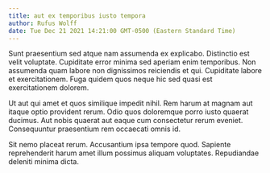 ```yaml
---
title: aut ex temporibus iusto tempora
author: Rufus Wolff
date: Tue Dec 21 2021 14:21:00 GMT-0500 (Eastern Standard Time)
---
```

Sunt praesentium sed atque nam assumenda ex explicabo. Distinctio est velit voluptate. Cupiditate error minima sed aperiam enim temporibus. Non assumenda quam labore non dignissimos reiciendis et qui. Cupiditate labore et exercitationem. Fuga quidem quos neque hic sed quasi est exercitationem dolorem.

 Ut aut qui amet et quos similique impedit nihil. Rem harum at magnam aut itaque optio provident rerum. Odio quos doloremque porro iusto quaerat ducimus. Aut nobis quaerat aut eaque cum consectetur rerum eveniet. Consequuntur praesentium rem occaecati omnis id.

 Sit nemo placeat rerum. Accusantium ipsa tempore quod. Sapiente reprehenderit harum amet illum possimus aliquam voluptates. Repudiandae deleniti minima dicta.